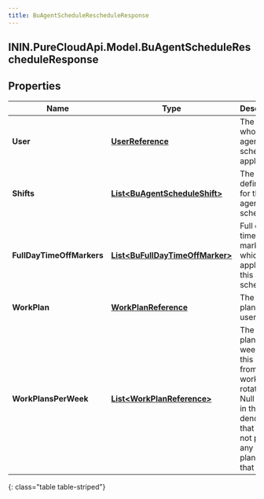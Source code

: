 ```yaml
---
title: BuAgentScheduleRescheduleResponse
---
```

## ININ.PureCloudApi.Model.BuAgentScheduleRescheduleResponse

## Properties

|Name | Type | Description | Notes|
|------------ | ------------- | ------------- | -------------|
| **User** | [**UserReference**](UserReference.html) | The user to whom this agent schedule applies | [optional] |
| **Shifts** | [**List&lt;BuAgentScheduleShift&gt;**](BuAgentScheduleShift.html) | The shift definitions for this agent schedule | [optional] |
| **FullDayTimeOffMarkers** | [**List&lt;BuFullDayTimeOffMarker&gt;**](BuFullDayTimeOffMarker.html) | Full day time off markers which apply to this agent schedule | [optional] |
| **WorkPlan** | [**WorkPlanReference**](WorkPlanReference.html) | The work plan for this user | [optional] |
| **WorkPlansPerWeek** | [**List&lt;WorkPlanReference&gt;**](WorkPlanReference.html) | The work plans per week for this user from the work plan rotation. Null values in the list denotes that user is not part of any work plan for that week | [optional] |
{: class="table table-striped"}


